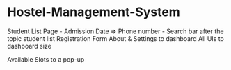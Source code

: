 # Hostel-Management-System

Student List Page - Admission Date => Phone number
			            - Search bar after the topic student list
Registration Form
About & Settings to dashboard
All UIs to dashboard size

Available Slots to a pop-up
